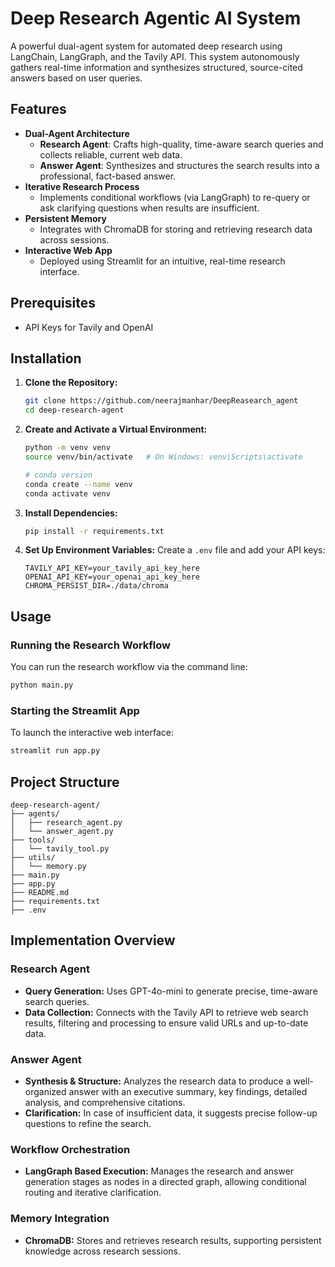 # Deep Research Agentic AI System

A powerful dual-agent system for automated deep research using LangChain, LangGraph, and the Tavily API. This system autonomously gathers real-time information and synthesizes structured, source-cited answers based on user queries.

## Features
- **Dual-Agent Architecture**  
  - **Research Agent**: Crafts high-quality, time-aware search queries and collects reliable, current web data.
  - **Answer Agent**: Synthesizes and structures the search results into a professional, fact-based answer.
- **Iterative Research Process**  
  - Implements conditional workflows (via LangGraph) to re-query or ask clarifying questions when results are insufficient.
- **Persistent Memory**  
  - Integrates with ChromaDB for storing and retrieving research data across sessions.
- **Interactive Web App**  
  - Deployed using Streamlit for an intuitive, real-time research interface.

## Prerequisites
- API Keys for Tavily and OpenAI

## Installation

1. **Clone the Repository:**
   ```bash
   git clone https://github.com/neerajmanhar/DeepReasearch_agent
   cd deep-research-agent
   ```

2. **Create and Activate a Virtual Environment:**
   ```bash
   python -m venv venv
   source venv/bin/activate   # On Windows: venv\Scripts\activate
   ```

   ```bash
   # conda version
   conda create --name venv
   conda activate venv

3. **Install Dependencies:**
   ```bash
   pip install -r requirements.txt
   ```

4. **Set Up Environment Variables:**
   Create a `.env` file and add your API keys:
   ```env
   TAVILY_API_KEY=your_tavily_api_key_here
   OPENAI_API_KEY=your_openai_api_key_here
   CHROMA_PERSIST_DIR=./data/chroma
   ```

## Usage

### Running the Research Workflow

You can run the research workflow via the command line:
```bash
python main.py
```

### Starting the Streamlit App

To launch the interactive web interface:
```bash
streamlit run app.py
```

## Project Structure
```
deep-research-agent/
├── agents/
│   ├── research_agent.py
│   └── answer_agent.py
├── tools/
│   └── tavily_tool.py
├── utils/
│   └── memory.py
├── main.py
├── app.py
├── README.md
├── requirements.txt
├── .env
```

## Implementation Overview

### Research Agent
- **Query Generation:** Uses GPT-4o-mini to generate precise, time-aware search queries.
- **Data Collection:** Connects with the Tavily API to retrieve web search results, filtering and processing to ensure valid URLs and up-to-date data.

### Answer Agent
- **Synthesis & Structure:** Analyzes the research data to produce a well-organized answer with an executive summary, key findings, detailed analysis, and comprehensive citations.
- **Clarification:** In case of insufficient data, it suggests precise follow-up questions to refine the search.

### Workflow Orchestration
- **LangGraph Based Execution:** Manages the research and answer generation stages as nodes in a directed graph, allowing conditional routing and iterative clarification.

### Memory Integration
- **ChromaDB:** Stores and retrieves research results, supporting persistent knowledge across research sessions.

